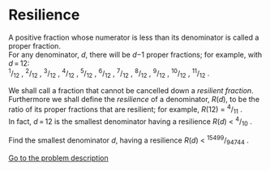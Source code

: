 Resilience
==========

<p> </p>
<p>A positive fraction whose numerator is less than its denominator is called a proper fraction.<br />
For any denominator, <var>d</var>, there will be <var>d</var>&minus;1 proper fractions; for example, with <var>d</var>&thinsp;=&thinsp;12:<br />
<sup>1</sup>/<sub>12</sub> , <sup>2</sup>/<sub>12</sub> , <sup>3</sup>/<sub>12</sub> , <sup>4</sup>/<sub>12</sub> , <sup>5</sup>/<sub>12</sub> , <sup>6</sup>/<sub>12</sub> , <sup>7</sup>/<sub>12</sub> , <sup>8</sup>/<sub>12</sub> , <sup>9</sup>/<sub>12</sub> , <sup>10</sup>/<sub>12</sub> , <sup>11</sup>/<sub>12</sub> .
</p>

<p>We shall call a fraction that cannot be cancelled down a <i>resilient fraction</i>.<br />
Furthermore we shall define the <i>resilience</i> of a denominator, <var>R</var>(<var>d</var>), to be the ratio of its proper fractions that are resilient; for example, <var>R</var>(12) = <sup>4</sup>/<sub>11</sub> .<br />
In fact, <var>d</var>&thinsp;=&thinsp;12 is the smallest denominator having a resilience <var>R</var>(<var>d</var>) < <sup>4</sup>/<sub>10</sub> .</p>

<p>Find the smallest denominator <var>d</var>, having a resilience <var>R</var>(<var>d</var>) < <sup>15499</sup>/<sub>94744</sub> .</p>



[Go to the problem description](https://projecteuler.net/problem=243)
